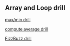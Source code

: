 ## Array and Loop drill

[max/min drill](https://repl.it/@JizongL/min-and-max-without-sort-drill)

[compute average drill](https://repl.it/@JizongL/average-drill)

[FizzBuzz drill](https://repl.it/@JizongL/fizzbuzz-drill-js)
